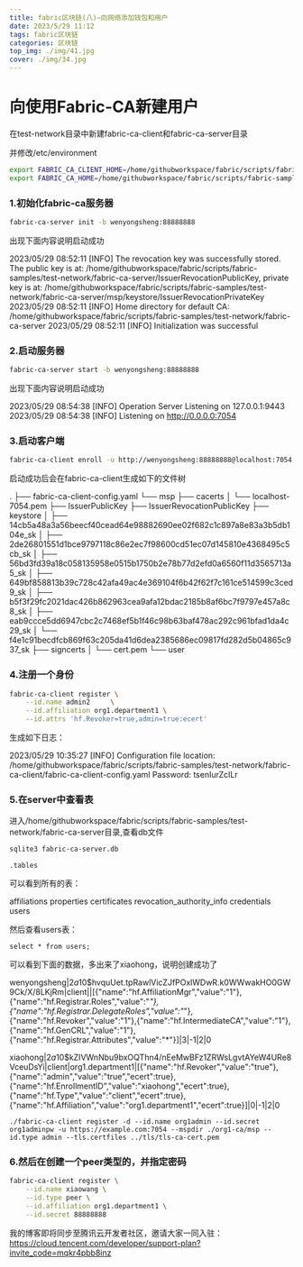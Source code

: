 ```yaml
---
title: fabric区块链(八)—向网络添加钱包和用户
date: 2023/5/29 11:12
tags: fabric区块链
categories: 区块链
top_img: ./img/41.jpg
cover: ./img/34.jpg
---
```


# 向使用Fabric-CA新建用户

在test-network目录中新建fabric-ca-client和fabric-ca-server目录

并修改/etc/environment

```sh
export FABRIC_CA_CLIENT_HOME=/home/githubworkspace/fabric/scripts/fabric-samples/test-network/fabric-ca-client
export FABRIC_CA_HOME=/home/githubworkspace/fabric/scripts/fabric-samples/test-network/fabric-ca-server
```



### 1.初始化fabric-ca服务器

```sh
fabric-ca-server init -b wenyongsheng:88888888
```

出现下面内容说明启动成功

2023/05/29 08:52:11 [INFO] The revocation key was successfully stored. The public key is at: /home/githubworkspace/fabric/scripts/fabric-samples/test-network/fabric-ca-server/IssuerRevocationPublicKey, private key is at: /home/githubworkspace/fabric/scripts/fabric-samples/test-network/fabric-ca-server/msp/keystore/IssuerRevocationPrivateKey
2023/05/29 08:52:11 [INFO] Home directory for default CA: /home/githubworkspace/fabric/scripts/fabric-samples/test-network/fabric-ca-server
2023/05/29 08:52:11 [INFO] Initialization was successful

### 2.启动服务器

```sh
fabric-ca-server start -b wenyongsheng:88888888
```

出现下面内容说明启动成功

2023/05/29 08:54:38 [INFO] Operation Server Listening on 127.0.0.1:9443
2023/05/29 08:54:38 [INFO] Listening on http://0.0.0.0:7054



### 3.启动客户端

```sh
fabric-ca-client enroll -u http://wenyongsheng:88888888@localhost:7054
```

启动成功后会在fabric-ca-client生成如下的文件树

.
├── fabric-ca-client-config.yaml
└── msp
    ├── cacerts
    │   └── localhost-7054.pem
    ├── IssuerPublicKey
    ├── IssuerRevocationPublicKey
    ├── keystore
    │   ├── 14cb5a48a3a56beecf40cead64e98882690ee02f682c1c897a8e83a3b5db104e_sk
    │   ├── 2de26801551d1bce9797118c86e2ec7f98600cd51ec07d145810e4368495c5cb_sk
    │   ├── 56bd3fd39a18c058135958e0515b1750b2e78b77d2efd0a6560f11d3565713a5_sk
    │   ├── 649bf858813b39c728c42afa49ac4e369104f6b42f62f7c161ce514599c3ced9_sk
    │   ├── b5f3f29fc2021dac426b862963cea9afa12bdac2185b8af6bc7f9797e457a8c8_sk
    │   ├── eab9ccce5dd6947cbc2c7468ef5b1f46c98b63baf478ac292c961bfad1da4c29_sk
    │   └── f4e1c91becdfcb869f63c205da41d6dea2385686ec09817fd282d5b04865c937_sk
    ├── signcerts
    │   └── cert.pem
    └── user



### 4.注册一个身份

```sh
fabric-ca-client register \
    --id.name admin2     \
    --id.affiliation org1.department1 \
    --id.attrs 'hf.Revoker=true,admin=true:ecert'
```

生成如下日志：

2023/05/29 10:35:27 [INFO] Configuration file location: /home/githubworkspace/fabric/scripts/fabric-samples/test-network/fabric-ca-client/fabric-ca-client-config.yaml
Password: tsenIurZcILr



### 5.在server中查看表

进入/home/githubworkspace/fabric/scripts/fabric-samples/test-network/fabric-ca-server目录,查看db文件

```sh
sqlite3 fabric-ca-server.db
```

```sqlite
.tables
```

可以看到所有的表：

affiliations               properties
certificates               revocation_authority_info
credentials                users

然后查看users表：

```sqlite
select * from users;
```

可以看到下面的数据，多出来了xiaohong，说明创建成功了

wenyongsheng|$2a$10$hvquUet.tpRawlVicZJfPOxlWDwR.k0WWwakHO0GW9Ck/X/8LKjRm|client||[{"name":"hf.AffiliationMgr","value":"1"},{"name":"hf.Registrar.Roles","value":"*"},{"name":"hf.Registrar.DelegateRoles","value":"*"},{"name":"hf.Revoker","value":"1"},{"name":"hf.IntermediateCA","value":"1"},{"name":"hf.GenCRL","value":"1"},{"name":"hf.Registrar.Attributes","value":"*"}]|3|-1|2|0

xiaohong|$2a$10$kZIVWnNbu9bxOQThn4/nEeMwBFz1ZRWsLgvtAYeW4URe8VceuDsYi|client|org1.department1|[{"name":"hf.Revoker","value":"true"},{"name":"admin","value":"true","ecert":true},{"name":"hf.EnrollmentID","value":"xiaohong","ecert":true},{"name":"hf.Type","value":"client","ecert":true},{"name":"hf.Affiliation","value":"org1.department1","ecert":true}]|0|-1|2|0





```
./fabric-ca-client register -d --id.name org1admin --id.secret org1adminpw -u https://example.com:7054 --mspdir ./org1-ca/msp --id.type admin --tls.certfiles ../tls/tls-ca-cert.pem
```



### 6.然后在创建一个peer类型的，并指定密码

```sh
fabric-ca-client register \
    --id.name xiaowang \
    --id.type peer \
    --id.affiliation org1.department1 \
    --id.secret 88888888
```



我的博客即将同步至腾讯云开发者社区，邀请大家一同入驻：https://cloud.tencent.com/developer/support-plan?invite_code=mqkr4pbb8inz

